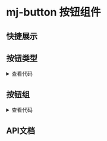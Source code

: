 <script setup>
import quickShow from './components/quickShow.vue'
import typesVue from './components/types.vue'
import buttonGroup from './components/buttonGroup.vue'
import propsBody from './data/propsBody'
</script>

# mj-button 按钮组件

## 快捷展示
<quickShow />

## 按钮类型
<show-block>
  <typesVue />
</show-block>

<details>
<summary>查看代码</summary>

<<< @/examples/button/components/types.vue

</details>

## 按钮组
<show-block :vertical="true">
  <buttonGroup />
</show-block>

<details>
<summary>查看代码</summary>

<<< @/examples/button/components/buttonGroup.vue

</details>

## API文档
<props-table descriptType="Props" :propsBody="propsBody" />


